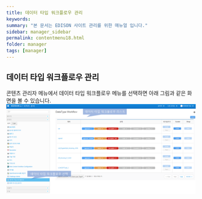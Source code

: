 ```yaml
---
title: 데이터 타입 워크플로우 관리
keywords:
summary: "본 문서는 EDISON 사이트 관리를 위한 매뉴얼 입니다."
sidebar: manager_sidebar
permalink: contentmenu18.html
folder: manager
tags: [manager]
---
```


## 데이터 타입 워크플로우 관리
콘텐츠 관리자 메뉴에서 데이터 타입 워크플로우 메뉴를 선택하면 아래 그림과 같은 화면을 볼 수 있습니다.<br>
![capture](/images/manager/managercontent/39.png "데이터 타입 워크플로우 선택")<br>
<br>
